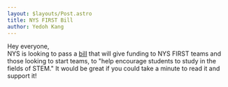```yaml
---
layout: $layouts/Post.astro
title: NYS FIRST Bill
author: Yedoh Kang
---
```

Hey everyone,<br>
NYS is looking to pass a <a href="https://www.nysenate.gov/legislation/bills/2017/a5736/amendment/original">bill</a> that will give funding to NYS FIRST teams and those looking to start teams, to "help encourage students to study in the fields of STEM."
It would be great if you could take a minute to read it and support it!
